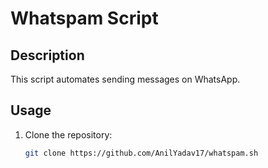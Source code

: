 # Whatspam Script

## Description
This script automates sending messages on WhatsApp.

## Usage
1. Clone the repository:
   ```bash
   git clone https://github.com/AnilYadav17/whatspam.sh
